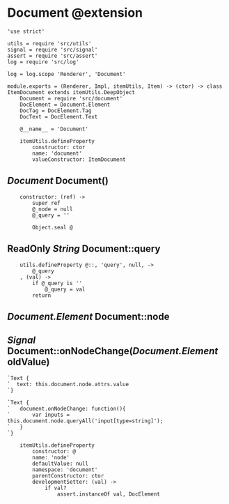 Document @extension
===================

	'use strict'

	utils = require 'src/utils'
	signal = require 'src/signal'
	assert = require 'src/assert'
	log = require 'src/log'

	log = log.scope 'Renderer', 'Document'

	module.exports = (Renderer, Impl, itemUtils, Item) -> (ctor) -> class ItemDocument extends itemUtils.DeepObject
		Document = require 'src/document'
		DocElement = Document.Element
		DocTag = DocElement.Tag
		DocText = DocElement.Text

		@__name__ = 'Document'

		itemUtils.defineProperty
			constructor: ctor
			name: 'document'
			valueConstructor: ItemDocument

*Document* Document()
---------------------

		constructor: (ref) ->
			super ref
			@_node = null
			@_query = ''

			Object.seal @

ReadOnly *String* Document::query
---------------------------------

		utils.defineProperty @::, 'query', null, ->
			@_query
		, (val) ->
			if @_query is ''
				@_query = val
			return

*Document.Element* Document::node
---------------------------------

## *Signal* Document::onNodeChange(*Document.Element* oldValue)

```nml
`Text {
`  text: this.document.node.attrs.value
`}
```

```nml
`Text {
`	document.onNodeChange: function(){
`		var inputs = this.document.node.queryAll('input[type=string]');
`	}
`}
```

		itemUtils.defineProperty
			constructor: @
			name: 'node'
			defaultValue: null
			namespace: 'document'
			parentConstructor: ctor
			developmentSetter: (val) ->
				if val?
					assert.instanceOf val, DocElement
